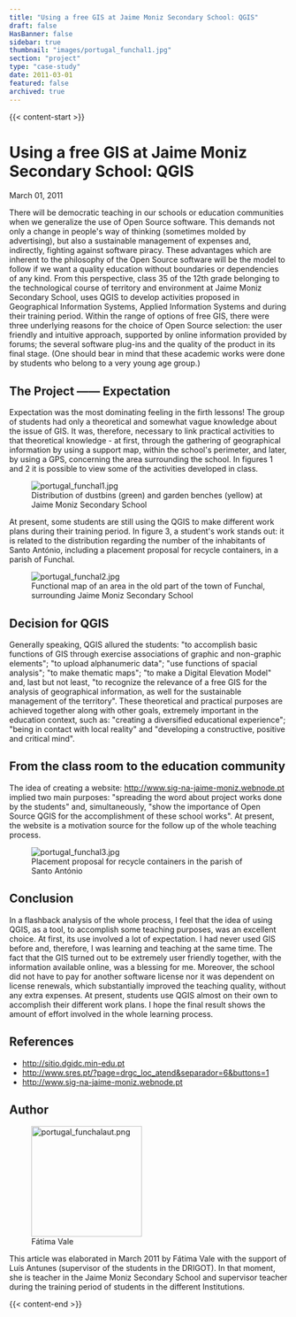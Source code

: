 ```yaml
---
title: "Using a free GIS at Jaime Moniz Secondary School: QGIS"
draft: false
HasBanner: false
sidebar: true
thumbnail: "images/portugal_funchal1.jpg"
section: "project"
type: "case-study"
date: 2011-03-01
featured: false
archived: true
---
```

{{< content-start >}}

# Using a free GIS at Jaime Moniz Secondary School: QGIS

<p class="is-size-6 is-italic has-text-weight-medium">
  <span class="icon">
    <i class="fas fa-calendar-alt"></i>
  </span>
  <span>March 01, 2011</span>
</p>


There will be democratic teaching in our schools or education communities when we generalize the use of Open Source software. This demands not only a change in people\'s way of thinking (sometimes molded by advertising), but also a sustainable management of expenses and, indirectly, fighting against software piracy. These advantages which are inherent to the philosophy of the Open Source software will be the model to follow if we want a quality education without boundaries or dependencies of any kind. From this perspective, class 35 of the 12th grade belonging to the technological course of territory and environment at Jaime Moniz Secondary School, uses QGIS to develop activities proposed in Geographical Information Systems, Applied Information Systems and during their training period. Within the range of options of free GIS, there were three underlying reasons for the choice of Open Source selection: the user friendly and intuitive approach, supported by online information provided by forums; the several software plug-ins and the quality of the product in its final stage. (One should bear in mind that these academic works were done by students who belong to a very young age group.)

## The Project —— Expectation

Expectation was the most dominating feeling in the firth lessons! The group of students had only a theoretical and somewhat vague knowledge about the issue of GIS. It was, therefore, necessary to link practical activities to that theoretical knowledge - at first, through the gathering of geographical information by using a support map, within the school\'s perimeter, and later, by using a GPS, concerning the area surrounding the school. In figures 1 and 2 it is possible to view some of the activities developed in class.

<figure>
<img src="../images/portugal_funchal1.jpg" class="align-right" alt="portugal_funchal1.jpg" />
<figcaption>Distribution of dustbins (green) and garden benches (yellow) at Jaime Moniz Secondary School</figcaption>
</figure>

At present, some students are still using the QGIS to make different work plans during their training period. In figure 3, a student\'s work stands out: it is related to the distribution regarding the number of the inhabitants of Santo António, including a placement proposal for recycle containers, in a parish of Funchal.

<figure>
<img src="../images/portugal_funchal2.jpg" class="align-right" alt="portugal_funchal2.jpg" />
<figcaption>Functional map of an area in the old part of the town of Funchal, surrounding Jaime Moniz Secondary School</figcaption>
</figure>

## Decision for QGIS

Generally speaking, QGIS allured the students: "to accomplish basic functions of GIS through exercise associations of graphic and non-graphic elements"; "to upload alphanumeric data"; "use functions of spacial analysis"; "to make thematic maps"; "to make a Digital Elevation Model" and, last but not least, "to recognize the relevance of a free GIS for the analysis of geographical information, as well for the sustainable management of the territory". These theoretical and practical purposes are achieved together along with other goals, extremely important in the education context, such as: "creating a diversified educational experience"; "being in contact with local reality" and "developing a constructive, positive and critical mind".

## From the class room to the education community

The idea of creating a website: <http://www.sig-na-jaime-moniz.webnode.pt> implied two main purposes: "spreading the word about project works done by the students" and, simultaneously, "show the importance of Open Source QGIS for the accomplishment of these school works". At present, the website is a motivation source for the follow up of the whole teaching process.

<figure>
<img src="../images/portugal_funchal3.jpg" class="align-right" alt="portugal_funchal3.jpg" />
<figcaption>Placement proposal for recycle containers in the parish of Santo António</figcaption>
</figure>

## Conclusion

In a flashback analysis of the whole process, I feel that the idea of using QGIS, as a tool, to accomplish some teaching purposes, was an excellent choice. At first, its use involved a lot of expectation. I had never used GIS before and, therefore, I was learning and teaching at the same time. The fact that the GIS turned out to be extremely user friendly together, with the information available online, was a blessing for me. Moreover, the school did not have to pay for another software license nor it was dependent on license renewals, which substantially improved the teaching quality, without any extra expenses. At present, students use QGIS almost on their own to accomplish their different work plans. I hope the final result shows the amount of effort involved in the whole learning process.

## References

-   <http://sitio.dgidc.min-edu.pt>
-   <http://www.sres.pt/?page=drgc_loc_atend&separador=6&buttons=1>
-   <http://www.sig-na-jaime-moniz.webnode.pt>

## Author

<figure>
<img src="../images/portugal_funchalaut.png" class="align-left" height="200" alt="portugal_funchalaut.png" />
<figcaption>Fátima Vale</figcaption>
</figure>

This article was elaborated in March 2011 by Fátima Vale with the support of Luís Antunes (supervisor of the students in the DRIGOT). In that moment, she is teacher in the Jaime Moniz Secondary School and supervisor teacher during the training period of students in the different Institutions.

{{< content-end >}}
